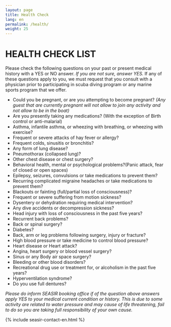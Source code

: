```yaml
---
layout: page
title: Health Check
lang: en
permalink: /health/
weight: 25
---
```


# HEALTH CHECK LIST

Please check the following questions on your past or present medical history with a YES or NO answer. _If you are not sure, answer YES._ If any of these questions apply to you, we must request that you consult with a physician prior to participating in scuba diving program or any marine sports program that we offer.

* Could you be pregnant, or are you attempting to become pregnant? _(Any guest that are currently pregnant will not allow to join any activity and not allow to be in the boat)_
* Are you presently taking any medications? (With the exception of Birth control or anti-malarial)
* Asthma, infantile asthma, or wheezing with breathing, or wheezing with exercise?
* Frequent or severe attacks of hay fever or allergy?
* Frequent colds, sinusitis or bronchitis?
* Any form of lung disease?
* Pneumothorax (collapsed lung)?
* Other chest disease or chest surgery?
* Behavioral health, mental or psychological problems?(Panic attack, fear of closed or open spaces)
* Epilepsy, seizures, convulsions or take medications to prevent them?
* Recurring complicated migraine headaches or take medications to prevent them?
* Blackouts or fainting (full/partial loss of consciousness)?
* Frequent or severe suffering from motion sickness?
* Dysentery or dehydration requiring medical intervention?
* Any dive accidents or decompression sickness?
* Head injury with loss of consciousness in the past five years?
* Recurrent back problems?
* Back or spinal surgery?
* Diabetes?
* Back, arm or leg problems following surgery, injury or fracture?
* High blood pressure or take medicine to control blood pressure?
* Heart disease or Heart attack?
* Angina, heart surgery or blood vessel surgery?
* Sinus or any Body air space surgery?
* Bleeding or other blood disorders?
* Recreational drug use or treatment for, or alcoholism in the past five years?
* Hyperventilation syndrome?
* Do you use full dentures?

_Please do inform SEASIR booking office if of the question above answers apply YES to your medical current condition or history. This is due to some activity are related to water pressure and may cause of life threatening, fail to do so you are taking full responsibility of your own cause._

{% include seasir-contact-en.html %}
